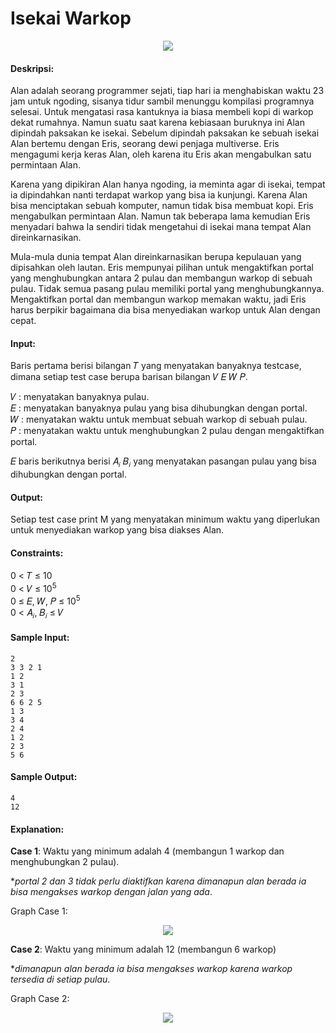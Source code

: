 # Isekai Warkop
<p align="center">
  <img src="https://github.com/kaylanFairuz/dSD24/blob/main/Modul%203/assets/isekai-warkop-cover.png"/>
</p>

#### Deskripsi: 
Alan adalah seorang programmer sejati, tiap hari ia menghabiskan waktu 23 jam untuk ngoding, sisanya tidur sambil menunggu kompilasi programnya selesai. Untuk mengatasi rasa kantuknya ia biasa membeli kopi di warkop dekat rumahnya. Namun suatu saat karena kebiasaan buruknya ini Alan dipindah paksakan ke isekai. Sebelum dipindah paksakan ke sebuah isekai Alan bertemu dengan Eris, seorang dewi penjaga multiverse. Eris mengagumi kerja keras Alan, oleh karena itu Eris akan mengabulkan satu permintaan Alan.

Karena yang dipikiran Alan hanya ngoding, ia meminta agar di isekai, tempat ia dipindahkan nanti terdapat warkop yang bisa ia kunjungi. Karena Alan bisa menciptakan sebuah komputer, namun tidak bisa membuat kopi. Eris mengabulkan permintaan Alan. Namun tak beberapa lama kemudian Eris menyadari bahwa Ia sendiri tidak mengetahui di isekai mana tempat Alan direinkarnasikan. 

Mula-mula dunia tempat Alan direinkarnasikan berupa kepulauan yang dipisahkan oleh lautan. Eris mempunyai pilihan untuk mengaktifkan portal yang menghubungkan antara 2 pulau dan membangun warkop di sebuah pulau. Tidak semua pasang pulau memiliki portal yang menghubungkannya. Mengaktifkan portal dan membangun warkop memakan waktu, jadi Eris harus berpikir bagaimana dia
bisa menyediakan warkop untuk Alan dengan cepat.

#### Input:
Baris pertama berisi bilangan 𝑇 yang menyatakan banyaknya testcase, dimana setiap test case berupa barisan bilangan 𝑉 𝐸 𝑊 𝑃.

𝑉 : menyatakan banyaknya pulau.<br>
𝐸 : menyatakan banyaknya pulau yang bisa dihubungkan dengan portal.<br>
𝑊 : menyatakan waktu untuk membuat sebuah warkop di sebuah pulau.<br>
𝑃 : menyatakan waktu untuk menghubungkan 2 pulau dengan mengaktifkan portal.

𝐸 baris berikutnya berisi 𝐴<sub>𝑖</sub> 𝐵<sub>𝑖</sub> yang menyatakan pasangan pulau yang bisa dihubungkan dengan portal.

#### Output:
Setiap test case print M yang menyatakan minimum waktu yang diperlukan untuk menyediakan warkop yang bisa diakses Alan.

#### Constraints:
0 < 𝑇 ≤ 10<br>
0 < 𝑉 ≤ 10<sup>5</sup><br>
0 ≤ 𝐸, 𝑊, 𝑃 ≤ 10<sup>5</sup><br>
0 < 𝐴<sub>𝑖</sub>, 𝐵<sub>𝑖</sub> ≤ 𝑉

#### Sample Input:
```
2
3 3 2 1
1 2
3 1
2 3
6 6 2 5
1 3
3 4
2 4
1 2
2 3
5 6
```

#### Sample Output:
```
4
12
```

#### Explanation:
**Case 1**: Waktu yang minimum adalah 4 (membangun 1 warkop dan menghubungkan 2 pulau).

*_portal 2 dan 3 tidak perlu diaktifkan karena dimanapun alan berada ia bisa mengakses warkop
dengan jalan yang ada_.

Graph Case 1:
<p align="center">
  <img src="https://github.com/kaylanFairuz/dSD24/blob/main/Modul%203/assets/isekai-warkop-explanation-1.png"/>
</p>

**Case 2**: Waktu yang minimum adalah 12 (membangun 6 warkop)

*_dimanapun alan berada ia bisa mengakses warkop karena warkop tersedia di setiap pulau_.

Graph Case 2:
<p align="center">
  <img src="https://github.com/kaylanFairuz/dSD24/blob/main/Modul%203/assets/isekai-warkop-explanation-2.png"/>
</p>
